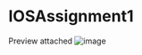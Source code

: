 # IOSAssignment1

Preview attached
![image](https://github.com/user-attachments/assets/4fdf7b2f-a70d-4912-bc58-4441142a487f)
